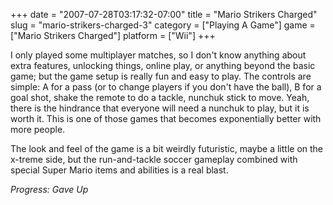 +++
date = "2007-07-28T03:17:32-07:00"
title = "Mario Strikers Charged"
slug = "mario-strikers-charged-3"
category = ["Playing A Game"]
game = ["Mario Strikers Charged"]
platform = ["Wii"]
+++

I only played some multiplayer matches, so I don't know anything about extra features, unlocking things, online play, or anything beyond the basic game; but the game setup is really fun and easy to play.  The controls are simple: A for a pass (or to change players if you don't have the ball), B for a goal shot, shake the remote to do a tackle, nunchuk stick to move.  Yeah, there is the hindrance that everyone will need a nunchuk to play, but it is worth it.  This is one of those games that becomes exponentially better with more people.

The look and feel of the game is a bit weirdly futuristic, maybe a little on the x-treme side, but the run-and-tackle soccer gameplay combined with special Super Mario items and abilities is a real blast.

<i>Progress: Gave Up</i>